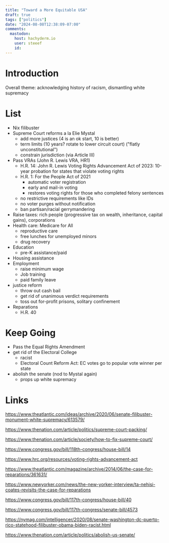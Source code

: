 ```yaml
---
title: "Toward a More Equitable USA"
draft: true
tags: ["politics"]
date: "2024-08-08T12:38:09-07:00"
comments:
  mastodon:
    host: hachyderm.io
    user: steeef
    id:
---
```


# Introduction

Overall theme: acknowledging history of racism, dismantling white supremacy

# List

* Nix filibuster
* Supreme Court reforms a la Elie Mystal
    * add more justices (4 is an ok start, 10 is better)
    * term limits (10 years? rotate to lower circuit court) ("flatly unconstitutional")
    * constrain jurisdiction (via Article III)
* Pass VRAs (John R. Lewis VRA, HR1)
    * H.R. 14: John R. Lewis Voting Rights Advancement Act of 2023: 10-year probation for states that violate voting rights
    * H.R. 1: For the People Act of 2021
        * automatic voter registration
        * early and mail-in voting
        * restores voting rights for those who completed felony sentences
    * no restrictive requirements like IDs
    * no voter purges without notification
    * ban partisan/racial gerrymandering
* Raise taxes: rich people (progressive tax on wealth, inheritance, capital gains), corporations
* Health care: Medicare for All
    * reproductive care
    * free lunches for unemployed minors
    * drug recovery
* Education
    * pre-K assistance/paid
* Housing assistance
* Employment
    * raise minimum wage
    * Job training
    * paid family leave
* justice reform
    * throw out cash bail
    * get rid of unanimous verdict requirements
    * toss out for-profit prisons, solitary confinement
* Reparations
    * H.R. 40

# Keep Going

* Pass the Equal Rights Amendment
* get rid of the Electoral College
    * racist
    * Electoral Count Reform Act: EC votes go to popular vote winner per state
* abolish the senate (nod to Mystal again)
    * props up white supremacy

# Links

https://www.theatlantic.com/ideas/archive/2020/06/senate-filibuster-monument-white-supremacy/613579/

https://www.thenation.com/article/politics/supreme-court-packing/

https://www.thenation.com/article/society/how-to-fix-supreme-court/

https://www.congress.gov/bill/118th-congress/house-bill/14

https://www.hrc.org/resources/voting-rights-advancement-act

https://www.theatlantic.com/magazine/archive/2014/06/the-case-for-reparations/361631/

https://www.newyorker.com/news/the-new-yorker-interview/ta-nehisi-coates-revisits-the-case-for-reparations

https://www.congress.gov/bill/117th-congress/house-bill/40

https://www.congress.gov/bill/117th-congress/senate-bill/4573

https://nymag.com/intelligencer/2020/08/senate-washington-dc-puerto-rico-statehood-filibuster-obama-biden-racist.html

https://www.thenation.com/article/politics/abolish-us-senate/
